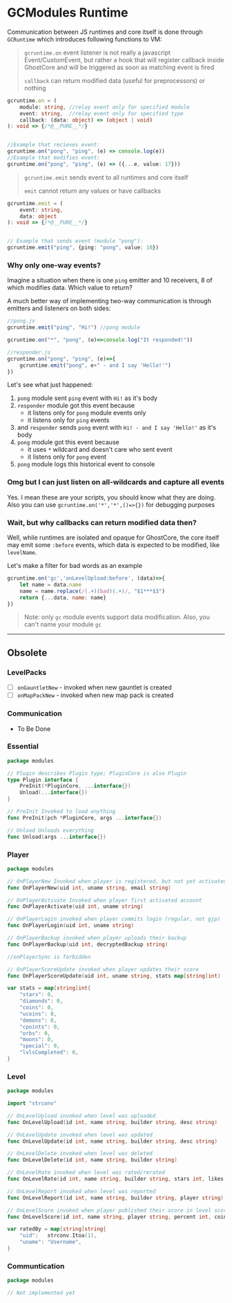 # GCModules Runtime

Communication between JS runtimes and core itself is done through `GCRuntime` which introduces following functions to VM:
> `gcruntime.on` event listener is not really a javascript Event/CustomEvent, but rather a hook that will register
callback inside GhostCore and will be triggered as soon as matching event is fired
> 
> `callback` can return modified data (useful for preprocessors) or nothing
```ts
gcruntime.on = (
    module: string, //relay event only for specified module
    event: string,  //relay event only for specified type
    callback: (data: object) => (object | void)
): void => {/*@__PURE__*/}


//Example that recieves event:
gcruntime.on("pong", "ping", (e) => console.log(e))
//Example that modifies event:
gcruntime.on("pong", "ping", (e) => ({...e, value: 17}))
```

> `gcruntime.emit` sends event to all runtimes and core itself
> 
> `emit` cannot return any values or have callbacks
```ts
gcruntime.emit = (
    event: string,
    data: object
): void => {/*@__PURE__*/}


// Example that sends event (module "pong"):
gcruntime.emit("ping", {ping: "pong", value: 10})
```

### Why only one-way events?

Imagine a situation when there is one `ping` emitter and 10 receivers, 8 of which modifies data. Which value to return?

A much better way of implementing two-way communication is through emitters and listeners on both sides:
```js
//pong.js
gcruntime.emit("ping", "Hi!") //pong module

gcruntime.on("*", "pong", (e)=>console.log("It responded!"))
```
```js
//responder.js
gcruntime.on("pong", "ping", (e)=>{
    gcruntime.emit("pong", e+" - and I say 'Hello!'")
})
```
Let's see what just happened:
1) `pong` module sent `ping` event with `Hi!` as it's body
2) `responder` module got this event because
   - it listens only for `pong` module events only
   - it listens only for `ping` events
3) and `responder` sends `pong` event with `Hi! - and I say 'Hello!'` as it's body
4) `pong` module got this event because
    - it uses `*` wildcard and doesn't care who sent event
    - it listens only for `pong` event
5) `pong` module logs this historical event to console

### Omg but I can just listen on all-wildcards and capture all events
Yes. I mean these are your scripts, you should know what they are doing. Also you can use `gcruntime.on('*','*',()=>{})`
for debugging purposes

### Wait, but why callbacks can return modified data then?
Well, while runtimes are isolated and opaque for GhostCore, the core itself may emit some `:before` events, which data 
is expected to be modified, like `levelName`.

Let's make a filter for bad words as an example
```js
gcruntime.on('gc','onLevelUpload:before', (data)=>{
    let name = data.name
    name = name.replace(/(.+)(bad)(.+)/, "$1***$3")
    return {...data, name: name}
})
```
> Note: only `gc` module events support data modification. Also, you can't name your module `gc`
 


---
## Obsolete


### LevelPacks

- [ ] `onGauntletNew` - invoked when new gauntlet is created
- [ ] `onMapPackNew` - invoked when new map pack is created

### Communication

- To Be Done

### Essential

```go
package modules

// Plugin describes Plugin type; PluginCore is also Plugin
type Plugin interface {
	PreInit(*PluginCore, ...interface{})
	Unload(...interface{})
}

// PreInit Invoked to load anything
func PreInit(pch *PluginCore, args ...interface{})

// Unload Unloads everything
func Unload(args ...interface{})
```

### Player

```go
package modules

// OnPlayerNew Invoked when player is registered, but not yet activated account
func OnPlayerNew(uid int, uname string, email string)

// OnPlayerActivate Invoked when player first activated account
func OnPlayerActivate(uid int, uname string)

// OnPlayerLogin invoked when player commits login (regular, not gjp)
func OnPlayerLogin(uid int, uname string)

// OnPlayerBackup invoked when player uploads their backup
func OnPlayerBackup(uid int, decryptedBackup string)

//onPlayerSync is forbidden

// OnPlayerScoreUpdate invoked when player updates their score
func OnPlayerScoreUpdate(uid int, uname string, stats map[string]int)

var stats = map[string]int{
	"stars": 0,
	"diamonds": 0,
	"coins": 0,
	"ucoins": 0,
	"demons": 0,
	"cpoints": 0,
	"orbs": 0,
	"moons": 0,
	"special": 0,
	"lvlsCompleted": 0,
}
```

### Level

```go
package modules

import "strconv"

// OnLevelUpload invoked when level was uploaded
func OnLevelUpload(id int, name string, builder string, desc string)

// OnLevelUpdate invoked when level was updated
func OnLevelUpdate(id int, name string, builder string, desc string)

// OnLevelDelete invoked when level was deleted
func OnLevelDelete(id int, name string, builder string)

// OnLevelRate invoked when level was rated/rerated
func OnLevelRate(id int, name string, builder string, stars int, likes int, downloads int, length int, demonDiff int, isEpic bool, isFeatured bool, ratedBy map[string]string)

// OnLevelReport invoked when level was reported
func OnLevelReport(id int, name string, builder string, player string)

// OnLevelScore invoked when player published their score in level scoreboard
func OnLevelScore(id int, name string, player string, percent int, coins int)

var ratedBy = map[string]string{
	"uid":   strconv.Itoa(1),
	"uname": "Username",
}
```

### Communtication

```go
package modules

// Not implemented yet
```